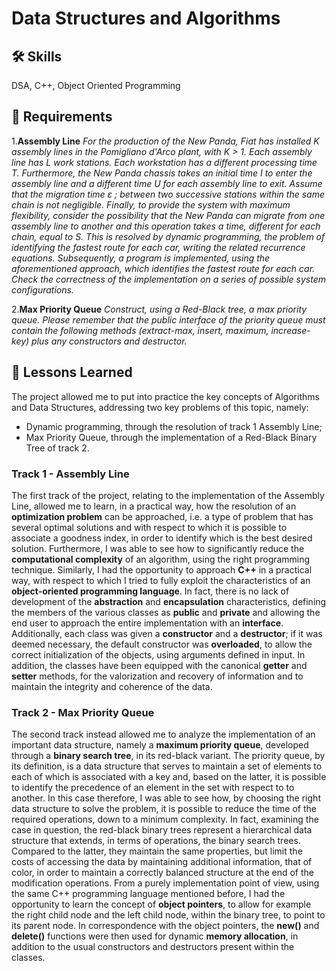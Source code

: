 #  Data Structures and Algorithms

## 🛠 Skills
DSA, C++, Object Oriented Programming

## 📝 Requirements

1.**Assembly Line**
*For the production of the New Panda, Fiat has installed K assembly lines in the Pomigliano d'Arco plant, with K > 1. Each assembly line has L work stations. Each workstation has a different processing time T. Furthermore, the New Panda chassis takes an initial time I to enter the assembly line and a different time U for each assembly line to exit. Assume that the migration time ε ; between two successive stations within the same chain is not negligible. Finally, to provide the system with maximum flexibility, consider the possibility that the New Panda can migrate from one assembly line to another and this operation takes a time, different for each chain, equal to S. This is resolved by dynamic programming, the problem of identifying the fastest route for each car, writing the related recurrence equations. Subsequently, a program is implemented, using the aforementioned approach, which identifies the fastest route for each car. Check the correctness of the implementation on a series of possible system configurations.*

2.**Max Priority Queue**
*Construct, using a Red-Black tree, a max priority queue. Please remember that the public interface of the priority queue must contain the following methods (extract-max, insert, maximum, increase-key) plus any constructors and destructor.*

## 📖 Lessons Learned
The project allowed me to put into practice the key concepts of Algorithms and Data Structures, addressing two key problems of this topic, namely:
- Dynamic programming, through the resolution of track 1 Assembly Line;
- Max Priority Queue, through the implementation of a Red-Black Binary Tree of track 2.

### Track 1 - Assembly Line
The first track of the project, relating to the implementation of the Assembly Line, allowed me to learn, in a practical way, how the resolution of an **optimization problem** can be approached, i.e. a type of problem that has several optimal solutions and with respect to which it is possible to associate a goodness index, in order to identify which is the best desired solution. Furthermore, I was able to see how to significantly reduce the **computational complexity** of an algorithm, using the right programming technique.
Similarly, I had the opportunity to approach **C++** in a practical way, with respect to which I tried to fully exploit the characteristics of an **object-oriented programming language**. In fact, there is no lack of development of the **abstraction** and **encapsulation** characteristics, defining the members of the various classes as **public** and **private** and allowing the end user to approach the entire implementation with an **interface**. Additionally, each class was given a **constructor** and a **destructor**; if it was deemed necessary, the default constructor was **overloaded**, to allow the correct initialization of the objects, using arguments defined in input. In addition, the classes have been equipped with the canonical **getter** and **setter** methods, for the valorization and recovery of information and to maintain the integrity and coherence of the data.

### Track 2 - Max Priority Queue
The second track instead allowed me to analyze the implementation of an important data structure, namely a **maximum priority queue**, developed through a **binary search tree**, in its red-black variant. The priority queue, by its definition, is a data structure that serves to maintain a set of elements to each of which is associated with a key and, based on the latter, it is possible to identify the precedence of an element in the set with respect to to another. In this case therefore, I was able to see how, by choosing the right data structure to solve the problem, it is possible to reduce the time of the required operations, down to a minimum complexity. In fact, examining the case in question, the red-black binary trees represent a hierarchical data structure that extends, in terms of operations, the binary search trees. Compared to the latter, they maintain the same properties, but limit the costs of accessing the data by maintaining additional information, that of color, in order to maintain a correctly balanced structure at the end of the modification operations.
From a purely implementation point of view, using the same C++ programming language mentioned before, I had the opportunity to learn the concept of **object pointers**, to allow for example the right child node and the left child node, within the binary tree, to point to its parent node. In correspondence with the object pointers, the **new()** and **delete()** functions were then used for dynamic **memory allocation**, in addition to the usual constructors and destructors present within the classes.

